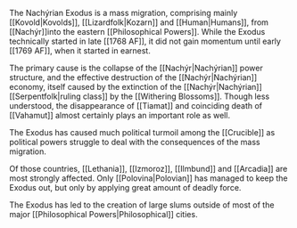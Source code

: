 The Nachýrian Exodus is a mass migration, comprising mainly [[Kovold|Kovolds]],  [[Lizardfolk|Kozarn]] and [[Human|Humans]], from [[Nachýr]]into the eastern [[Philosophical Powers]]. While the Exodus technically started in late [[1768 AF]], it did not gain momentum until early [[1769 AF]], when it started in earnest. 

The primary cause is the collapse of the [[Nachýr|Nachýrian]] power structure, and the effective destruction of the [[Nachýr|Nachýrian]] economy, itself caused by the extinction of the [[Nachýr|Nachýrian]] [[Serpentfolk|ruling class]] by the [[Withering Blossoms]]. Though less understood, the disappearance of [[Tiamat]] and coinciding death of [[Vahamut]] almost certainly plays an important role as well.

The Exodus has caused much political turmoil among the [[Crucible]] as political powers struggle to deal with the consequences of the mass migration. 

Of those countries, [[Lethania]], [[Izmoroz]], [[Ilmbund]] and [[Arcadia]] are most strongly affected. Only [[Polovina|Polovian]] has managed to keep the Exodus out, but only by applying great amount of deadly force. 

The Exodus has led to the creation of large slums outside of most of the major [[Philosophical Powers|Philosophical]] cities. 